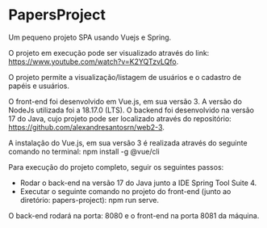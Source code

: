 # PapersProject
Um pequeno projeto SPA usando Vuejs e Spring.

O projeto em execução pode ser visualizado através do link: https://www.youtube.com/watch?v=K2YQTzvLQfo.

O projeto permite a visualização/listagem de usuários e o cadastro de papéis e usuários.

O front-end foi desenvolvido em Vue.js, em sua versão 3. 
A versão do NodeJs utilizada foi a 18.17.0 (LTS).
O backend foi desenvolvido na versão 17 do Java, cujo projeto pode ser localizado através do repositório: https://github.com/alexandresantosrn/web2-3.

A instalação do Vue.js, em sua versão 3 é realizada através do seguinte comando no terminal: npm install -g @vue/cli

Para execução do projeto completo, seguir os seguintes passos:
- Rodar o back-end na versão 17 do Java junto a IDE Spring Tool Suite 4.
- Executar o seguinte comando no projeto do front-end (junto ao diretório: papers-project): npm run serve.

O back-end rodará na porta: 8080 e o front-end na porta 8081 da máquina.

